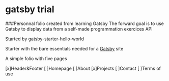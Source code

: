 # gatsby trial

###Personnal folio created from learning Gatsby
The forward goal is to use Gatsby to display data from a self-made programmation exercices API

Started by gatsby-starter-hello-world

Starter with the bare essentials needed for a [Gatsby](https://www.gatsbyjs.org/) site

A simple folio with five pages 

[x]Header&Footer
[ ]Homepage 
[ ]About
[x]Projects
[ ]Contact
[ ]Terms of use